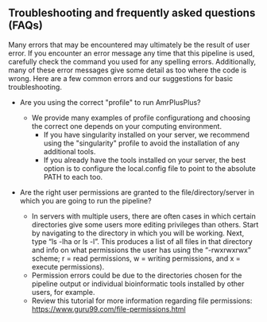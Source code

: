 Troubleshooting and frequently asked questions (FAQs)
------------

Many errors that may be encountered may ultimately be the result of user error. If you encounter an error message any time that this pipeline is used, carefully check the command you used for any spelling errors. Additionally, many of these error messages give some detail as too where the code is wrong. Here are a few common errors and our suggestions for basic troubleshooting.

* Are you using the correct "profile" to run AmrPlusPlus?
  * We provide many examples of profile configurationg and choosing the correct one depends on your computing environment.
    * If you have singularity installed on your server, we recommend using the "singularity" profile to avoid the installation of any additional tools. 
    * If you already have the tools installed on your server, the best option is to configure the local.config file to point to the absolute PATH to each too.

* Are the right user permissions are granted to the file/directory/server in which you are going to run the pipeline?
  * In servers with multiple users, there are often cases in which certain directories give some users more editing privileges than others. Start by navigating to the directory in which you will be working. Next, type “ls -lha or ls -l”. This produces a list of all files in that directory and info on what permissions the user has using the “-rwxrwxrwx” scheme; r = read permissions, w = writing permissions, and x = execute permissions).
  * Permission errors could be due to the directories chosen for the pipeline output or individual bioinformatic tools installed by other users, for example. 
  * Review this tutorial for more information regarding file permissions: https://www.guru99.com/file-permissions.html


